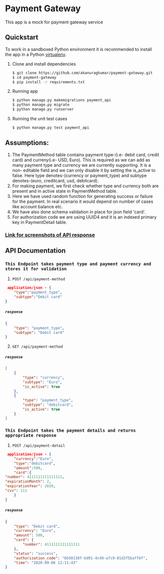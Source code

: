 # Payment Gateway
This app is a mock for payment gateway service
## Quickstart

To work in a sandboxed Python environment it is recommended to install the app in a Python [virtualenv](https://pypi.python.org/pypi/virtualenv).

1. Clone and install dependencies

    ```bash
    $ git clone https://github.com/akanuragkumar/payment-gateway.git
    $ cd payment-gateway
    $ pip install -r requirements.txt
    ```

2. Running app

   ```bash
   $ python manage.py makemigrations payment_api
   $ python manage.py migrate
   $ python manage.py runserver
   ``` 
3. Running the unit test cases

   ```bash
   $ python manage.py test payment_api
   ``` 
## Assumptions:
1. The PaymentMethod table contains payment type-(i.e- debit card, credit card) and curreny(i.e- USD, Euro). This is required as we can add as many payment type and currency we are currently supporting. It is a non- editable field and we can only disable it by setting the is_active to false. Here type denotes-(currency or payment_type) and subtype denotes-(euro, creditcard, usd, debitcard).
2. For making payment, we first check whether type and currency both are present and in active state in PaymentMethod table.
3. Here we have used random function for generating success or failure for the payment. In real scenario it would depend on number of cases like account balance etc.
4. We have also done schema validation in place for json field 'card'.
5. For authorization code we are using UUID4 and it is an indexed primary key in PaymentDetail table.

### [Link for screenshots of API response](https://github.com/akanuragkumar/payment-gateway/tree/master/screenshots)   
## API Documentation 

### `This Endpoint takes payment type and payment currency and stores it for validation` 

1. `POST /api/payment-method` 

```json
 application/json - {
    "type":"payment_type",
    "subtype":"Debit card"
}
```
##### `response`

```json
{
    "type": "payment_type",
    "subtype": "Debit card"
}   
```
2. `GET /api/payment-method` 

##### `response`

```json
[
    {
        "type": "currency",
        "subtype": "Euro",
        "is_active": true
    },
    {
        "type": "payment_type",
        "subtype": "debitcard",
        "is_active": true
    }
]
```    

### `This Endpoint takes the payment details and returns appropriate response ` 

1. `POST /api/payment-detail` 

```json
 application/json - {
    "currency":"Euro",
    "type":"debitcard",
    "amount":500,
    "card":{
"number": 4111111111111111,
"expirationMonth": 2,
"expirationYear": 2020,
"cvv": 111
    }   
}
```

##### `response`

```json
{
    "type": "Debit card",
    "currency": "Euro",
    "amount": 500,
    "card": {
        "number": 4111111111111111
    },
    "status": "success",
    "authorization_code": "6b50138f-bd91-4c49-a7c9-01d3f5baff6f",
    "time": "2020-09-06 12:11:43"
}
```    


